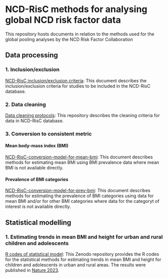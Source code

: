 # NCD-RisC methods for analysing global NCD risk factor data
This repository hosts documents in relation to the methods used for the global pooling analyses by the NCD Risk Factor Collaboration

## Data processing

### 1. Inclusion/exclusion 
[NCD-RisC inclusion/exclusion criteria](https://github.com/NCD-RisC/ncdrisc-methods/blob/main/Inclusion%20Exclusion%20criteria%20Protocol.pdf): This document describes the inclusion/exclusion criteria for studies to be included in the NCD-RisC database. 

### 2. Data cleaning
[Data cleaning protocols](https://github.com/NCD-RisC/Data-cleaning-protocol): This repository describes the cleaning criteria for data in NCD-RisC database.

### 3. Conversion to consistent metric
#### Mean body-mass index (BMI)
[NCD-RisC-conversion-model-for-mean-bmi](https://github.com/NCD-RisC/ncdrisc-methods/blob/main/NCD-RisC-conversion-model-for-mean-bmi.pdf): This document describes methods for estimating mean BMI using BMI prevalence data where mean BMI is not available directly.

#### Prevalence of BMI categories
[NCD-RisC-conversion-model-for-prev-bmi](https://github.com/NCD-RisC/ncdrisc-methods/blob/main/NCD-RisC-conversion-model-for-prev-bmi.pdf): This document describes methods for estimating the prevalence of BMI categories using data for mean BMI and/or for other BMI categories where data for the categoryt of interest is not available directly.

## Statistical modelling

### 1. Estimating trends in mean BMI and height for urban and rural children and adolescents
[R codes of statistical model](https://zenodo.org/record/7355602): This Zenodo repository provides the R codes for the statistical methods for estimating trends in mean BMI and height for children and adolescents in urban and rural areas. The results were published in [Nature 2023](https://www.nature.com/articles/s41586-023-05772-8).
